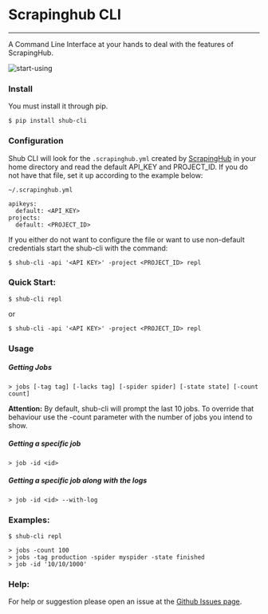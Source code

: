 # Scrapinghub CLI
----
A Command Line Interface at your hands to deal with the features of ScrapingHub.


![start-using](https://cloud.githubusercontent.com/assets/4680755/18898756/0ea42c0e-850a-11e6-801a-fdbd75915cdd.gif)

### Install
You must install it through pip.

```
$ pip install shub-cli
```

### Configuration
Shub CLI will look for the `.scrapinghub.yml` created by [ScrapingHub](https://doc.scrapinghub.com/shub.html?highlight=yml#quickstart) in your home directory and read the default API_KEY and PROJECT_ID.
If you do not have that file, set it up according to the example below:

```
~/.scrapinghub.yml

apikeys:
  default: <API_KEY>
projects:
  default: <PROJECT_ID>
```

If you either do not want to configure the file or want to use non-default credentials start the shub-cli with the command:
```
$ shub-cli -api '<API KEY>' -project <PROJECT_ID> repl
```



### Quick Start:

```
$ shub-cli repl
```
or 

```
$ shub-cli -api '<API KEY>' -project <PROJECT_ID> repl
```

### Usage

##### Getting Jobs

```
> jobs [-tag tag] [-lacks tag] [-spider spider] [-state state] [-count count]
```

**Attention:** By default, shub-cli will prompt the last 10 jobs. To override that behaviour use the -count parameter with the number of jobs you intend to show.

##### Getting a specific job
```
> job -id <id>
```

##### Getting a specific job along with the logs
```
> job -id <id> --with-log
```


### Examples:

```
$ shub-cli repl

> jobs -count 100
> jobs -tag production -spider myspider -state finished
> job -id '10/10/1000'
```

### Help:
For help or suggestion please open an issue at the [Github Issues page](https://github.com/victormartinez/shub_cli/issues).

